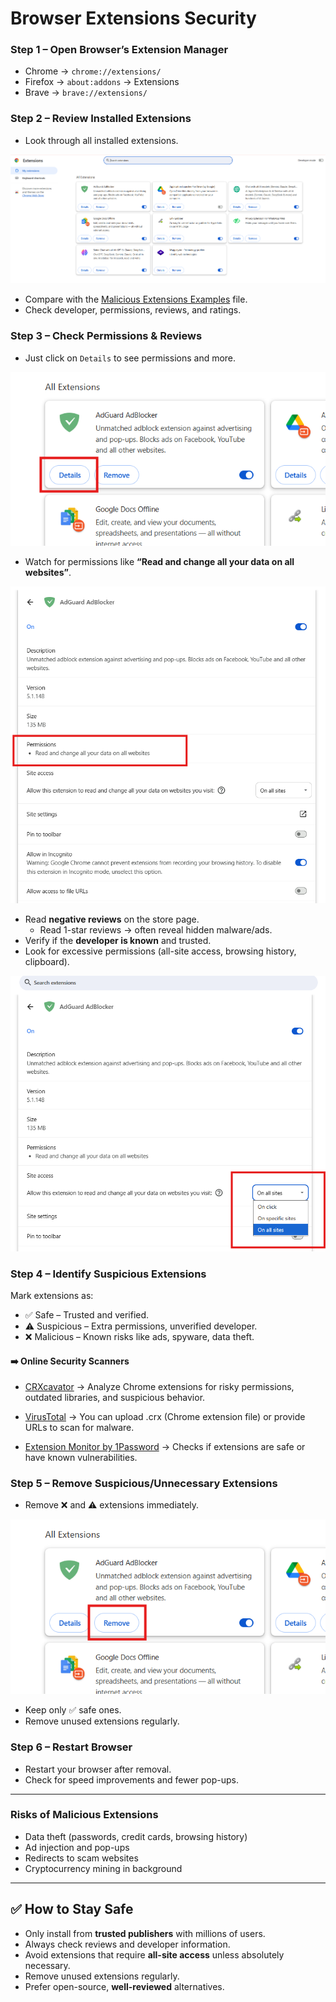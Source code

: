 # Browser Extensions Security

### Step 1 – Open Browser’s Extension Manager
- Chrome → `chrome://extensions/`
- Firefox → `about:addons` → Extensions
- Brave → `brave://extensions/`



### Step 2 – Review Installed Extensions
- Look through all installed extensions.

![](images/chromeExtensions.png)

- Compare with the [Malicious Extensions Examples](Suspicious%20Browser%20Extensions.md) file.
- Check developer, permissions, reviews, and ratings.



### Step 3 – Check Permissions & Reviews
- Just click on `Details` to see permissions and more.

![](images/Details.png)

- Watch for permissions like **“Read and change all your data on all websites”**.

![](images/site_permissions.png)

- Read **negative reviews** on the store page.
    - Read 1-star reviews → often reveal hidden malware/ads.
- Verify if the **developer is known** and trusted.
- Look for excessive permissions (all-site access, browsing history, clipboard).

![](images/site_access.png)


### Step 4 – Identify Suspicious Extensions
Mark extensions as:
- ✅ Safe – Trusted and verified.
- ⚠️ Suspicious – Extra permissions, unverified developer.
- ❌ Malicious – Known risks like ads, spyware, data theft.

#### ➡️ Online Security Scanners

- [CRXcavator](https://www.crxcavator.io) → Analyze Chrome extensions for risky permissions, outdated libraries, and suspicious behavior.

- [VirusTotal](https://www.virustotal.com) → You can upload .crx (Chrome extension file) or provide URLs to scan for malware.

- [Extension Monitor by 1Password](https://1password.com/extension-monitor/) → Checks if extensions are safe or have known vulnerabilities.

### Step 5 – Remove Suspicious/Unnecessary Extensions
- Remove ❌ and ⚠️ extensions immediately.

![](images/Remove.png)
  
- Keep only ✅ safe ones.
- Remove unused extensions regularly.



### Step 6 – Restart Browser
- Restart your browser after removal.
- Check for speed improvements and fewer pop-ups.

---
### Risks of Malicious Extensions
- Data theft (passwords, credit cards, browsing history)
- Ad injection and pop-ups
- Redirects to scam websites
- Cryptocurrency mining in background

---

## ✅ How to Stay Safe
- Only install from **trusted publishers** with millions of users.
- Always check reviews and developer information.
- Avoid extensions that require **all-site access** unless absolutely necessary.
- Remove unused extensions regularly.
- Prefer open-source, **well-reviewed** alternatives.
